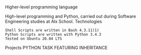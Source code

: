 Higher-level programming language

High-level programming and Python, carried out during Software Engineering studies at Alx School.
Technologies

    Shell Scripts are written in Bash 4.3.11(1)
    Python Scripts are written with Python 3.4.3
    Tested on Ubuntu 20.04 LTS

Projects
PYTHON TASK FEATURING INHERITANCE

